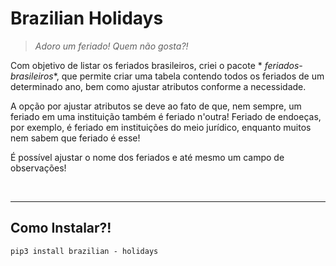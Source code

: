 # Brazilian Holidays

> _Adoro um feriado! Quem não gosta?!_

Com objetivo de listar os feriados brasileiros, criei o pacote *
*feriados-brasileiros**, que permite criar uma tabela
contendo todos os feriados de um determinado ano, bem como ajustar atributos
conforme a necessidade.

A opção por ajustar atributos se deve ao fato de que, nem sempre, um feriado em
uma instituição também é feriado
n'outra! Feriado de endoeças, por exemplo, é feriado em instituições do meio
jurídico, enquanto muitos nem sabem que
feriado é esse!

É possível ajustar o nome dos feriados e até mesmo um campo de observações!


<br>

---

## Como Instalar?!

```shell
pip3 install brazilian - holidays
```
